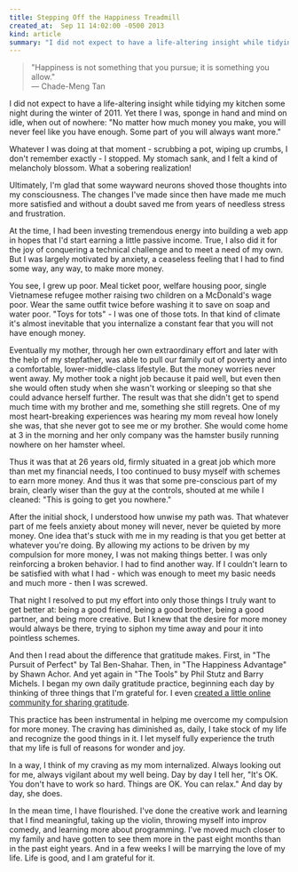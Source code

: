 ```yaml
---
title: Stepping Off the Happiness Treadmill
created_at:  Sep 11 14:02:00 -0500 2013
kind: article
summary: "I did not expect to have a life-altering insight while tidying my kitchen some night during the winter of 2011. Yet there I was, sponge in hand and mind on idle, when out of nowhere"
---
```


> "Happiness is not something that you pursue; it is something you
> allow." <br />
> &mdash; Chade-Meng Tan

I did not expect to have a life-altering insight while tidying my
kitchen some night during the winter of 2011. Yet there I was, sponge
in hand and mind on idle, when out of nowhere: "No matter how much
money you make, you will never feel like you have enough. Some part of
you will always want more."

Whatever I was doing at that moment - scrubbing a pot, wiping up
crumbs, I don't remember exactly - I stopped. My stomach sank, and I
felt a kind of melancholy blossom. What a sobering realization!

Ultimately, I'm glad that some wayward neurons shoved those thoughts
into my consciousness. The changes I've made since then have made me
much more satisfied and without a doubt saved me from years of
needless stress and frustration.

At the time, I had been investing tremendous energy into building a
web app in hopes that I'd start earning a little passive income. True,
I also did it for the joy of conquering a technical challenge and to
meet a need of my own. But I was largely motivated by anxiety, a
ceaseless feeling that I had to find some way, any way, to make more
money.

You see, I grew up poor. Meal ticket poor, welfare housing poor,
single Vietnamese refugee mother raising two children on a McDonald's
wage poor. Wear the same outfit twice before washing it to save on
soap and water poor. "Toys for tots" - I was one of those tots. In
that kind of climate it's almost inevitable that you internalize a
constant fear that you will not have enough money.

Eventually my mother, through her own extraordinary effort and later
with the help of my stepfather, was able to pull our family out of
poverty and into a comfortable, lower-middle-class lifestyle. But the
money worries never went away. My mother took a night job because it
paid well, but even then she would often study when she wasn't working
or sleeping so that she could advance herself further. The result was
that she didn't get to spend much time with my brother and me,
something she still regrets. One of my most heart-breaking experiences
was hearing my mom reveal how lonely she was, that she never got to
see me or my brother. She would come home at 3 in the morning and her
only company was the hamster busily running nowhere on her hamster
wheel.

Thus it was that at 26 years old, firmly situated in a great job which
more than met my financial needs, I too continued to busy myself with
schemes to earn more money. And thus it was that some pre-conscious
part of my brain, clearly wiser than the guy at the controls, shouted
at me while I cleaned: "This is going to get you nowhere."

After the initial shock, I understood how unwise my path was. That
whatever part of me feels anxiety about money will never, never be
quieted by more money. One idea that's stuck with me in my reading is
that you get better at whatever you're doing. By allowing my actions
to be driven by my compulsion for more money, I was not making things
better. I was only reinforcing a broken behavior. I had to find
another way. If I couldn't learn to be satisfied with what I had -
which was enough to meet my basic needs and much more - then I was
screwed.

That night I resolved to put my effort into only those things I truly
want to get better at: being a good friend, being a good brother,
being a good partner, and being more creative. But I knew that the
desire for more money would always be there, trying to siphon my time
away and pour it into pointless schemes.

And then I read about the difference that gratitude makes. First, in
"The Pursuit of Perfect" by Tal Ben-Shahar. Then, in "The Happiness
Advantage" by Shawn Achor. And yet again in "The Tools" by Phil Stutz
and Barry Michels. I began my own daily gratitude practice, beginning
each day by thinking of three things that I'm grateful for. I even
[created a little online community for sharing gratitude](http://gratefulplace.com).

This practice has been instrumental in helping me overcome my
compulsion for more money. The craving has diminished as, daily, I
take stock of my life and recognize the good things in it. I let
myself fully experience the truth that my life is full of reasons for
wonder and joy.

In a way, I think of my craving as my mom internalized. Always looking
out for me, always vigilant about my well being. Day by day I tell
her, "It's OK. You don't have to work so hard. Things are OK. You can
relax." And day by day, she does.

In the mean time, I have flourished. I've done the creative work and
learning that I find meaningful, taking up the violin, throwing myself
into improv comedy, and learning more about programming. I've moved
much closer to my family and have gotten to see them more in the past
eight months than in the past eight years. And in a few weeks I will
be marrying the love of my life. Life is good, and I am grateful for
it.
